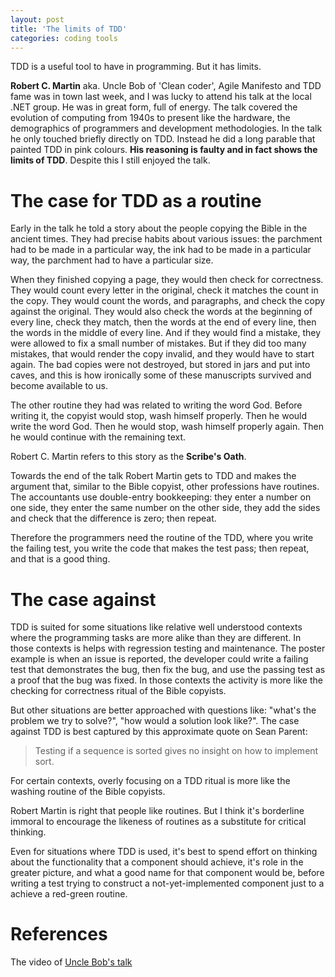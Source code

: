 ```yaml
---
layout: post
title: 'The limits of TDD'
categories: coding tools
---
```


TDD is a useful tool to have in programming. But it has limits.


**Robert C. Martin** aka. Uncle Bob of 'Clean coder', Agile Manifesto and TDD fame
was in town last week, and I was lucky to attend his talk at the local .NET
group. He was in great form, full of energy. The talk covered the evolution of
computing from 1940s to present like the hardware, the demographics of
programmers and development methodologies. In the talk he only touched briefly
directly on TDD. Instead he did a long parable that painted TDD in pink
colours. **His reasoning is faulty and in fact shows the limits of TDD**.
Despite this I still enjoyed the talk.


# The case for TDD as a routine

Early in the talk he told a story about the people copying the Bible in the
ancient times. They had precise habits about various issues: the parchment had
to be made in a particular way, the ink had to be made in a particular way, the
parchment had to have a particular size.

When they finished copying a page, they would then check for correctness. They
would count every letter in the original, check it matches the count in the
copy. They would count the words, and paragraphs, and check the copy against
the original. They would also check the words at the beginning of every line,
check they match, then the words at the end of every line, then the words in
the middle of every line. And if they would find a mistake, they were allowed
to fix a small number of mistakes. But if they did too many mistakes, that
would render the copy invalid, and they would have to start again. The bad
copies were not destroyed, but stored in jars and put into caves, and this is
how ironically some of these manuscripts survived and become available to us.

The other routine they had was related to writing the word God. Before writing
it, the copyist would stop, wash himself properly. Then he would write the word
God. Then he would stop, wash himself properly again. Then he would continue
with the remaining text.

Robert C. Martin refers to this story as the **Scribe's Oath**.

Towards the end of the talk Robert Martin gets to TDD and makes the argument
that, similar to the Bible copyist, other professions have routines. The
accountants use double-entry bookkeeping: they enter a number on one side, they
enter the same number on the other side, they add the sides and check that the
difference is zero; then repeat.

Therefore the programmers need the routine of the TDD, where you write the
failing test, you write the code that makes the test pass; then repeat, and
that is a good thing.


# The case against

TDD is suited for some situations like relative well understood contexts where
the programming tasks are more alike than they are different. In those contexts
is helps with regression testing and maintenance. The poster example is when an
issue is reported, the developer could write a failing test that demonstrates
the bug, then fix the bug, and use the passing test as a proof that the bug was
fixed. In those contexts the activity is more like the checking for correctness
ritual of the Bible copyists.

But other situations are better approached with questions like: "what's the
problem we try to solve?", "how would a solution look like?". The case against
TDD is best captured by this approximate quote on Sean Parent:

> Testing if a sequence is sorted gives no insight on how to implement sort.

For certain contexts, overly focusing on a TDD ritual is more like the washing
routine of the Bible copyists.

Robert Martin is right that people like routines. But I think it's borderline
immoral to encourage the likeness of routines as a substitute for critical
thinking.

Even for situations where TDD is used, it's best to spend effort on thinking
about the functionality that a component should achieve, it's role in the
greater picture, and what a good name for that component would be, before
writing a test trying to construct a not-yet-implemented component just to a
achieve a red-green routine.

# References

The video of [Uncle Bob's talk](https://www.youtube.com/watch?v=BHnMItX2hEQ)
